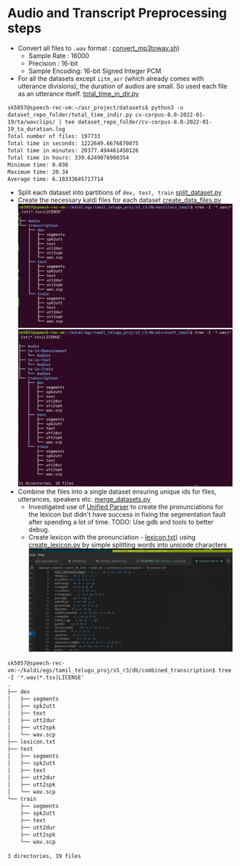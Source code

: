 # Audio and Transcript Preprocessing steps
- Convert all files to `.wav` format : [convert_mp3towav.sh](convert_mp3towav.sh))
  - Sample Rate    : 16000
  - Precision      : 16-bit
  - Sample Encoding: 16-bit Signed Integer PCM
- For all the datasets except `iitm_asr` (which already comes with utterance divisions), the duration of audios are small. So used each file as an utterance itself. [total_time_in_dir.py](total_time_in_dir.py)
```
sk5057@speech-rec-vm:~/asr_project/datasets$ python3 -u  dataset_repo_folder/total_time_indir.py cv-corpus-8.0-2022-01-19/ta/wavclips/ | tee dataset_repo_folder/cv-corpus-8.0-2022-01-19_ta_duration.log
Total number of files: 197733
Total time in seconds: 1222649.6676870075
Total time in minutes: 20377.494461450126
Total time in hours: 339.6249076908354
Minimum time: 0.036
Maximum time: 20.34
Average time: 6.18333645717714
```
- Split each dataset into partitions of `dev, test, train` [split_dataset.py](split_dataset.py)
- Create the necessary kaldi files for each dataset [create_data_files.py](create_data_files.py)
![](pics/mozilla_kaldi_files.png)
![](pics/ms_kaldi_files.png)
- Combine the files into a single dataset ensuring unique ids for files, utterances, speakers etc. [merge_datasets.py](merge_datasets.py)
  - Investigated use of [Unified Parser](unifiedparser_original/) to create the pronunciations for the lexicon but didn't have success in fixing the segmentation fault after spending a lot of time. TODO: Use gdb and tools to better debug.
  - Create lexicon with the pronunciation - [lexicon.txt](tamil_db_files/kaldi_db/combined_transcription/lexicon.txt)) using [create_lexicon.py](create_lexicon.py) by simple splitting words into unicode characters
![](pics/combined_lexicon.png)
```
sk5057@speech-rec-vm:~/kaldi/egs/tamil_telugu_proj/s5_r3/db/combined_transcription$ tree -I '*.wav|*.tsv|LICENSE'
.
├── dev
│   ├── segments
│   ├── spk2utt
│   ├── text
│   ├── utt2dur
│   ├── utt2spk
│   └── wav.scp
├── lexicon.txt
├── test
│   ├── segments
│   ├── spk2utt
│   ├── text
│   ├── utt2dur
│   ├── utt2spk
│   └── wav.scp
└── train
    ├── segments
    ├── spk2utt
    ├── text
    ├── utt2dur
    ├── utt2spk
    └── wav.scp

3 directories, 19 files
```



